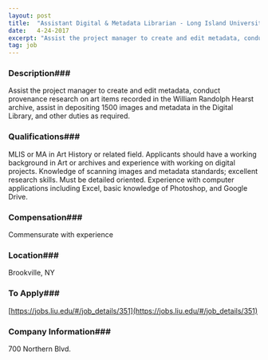 ```yaml
---
layout: post
title:  "Assistant Digital & Metadata Librarian - Long Island University"
date:   4-24-2017
excerpt: "Assist the project manager to create and edit metadata, conduct provenance research on art items recorded in the William Randolph Hearst archive, assist in depositing 1500 images and metadata in the Digital Library, and other duties as required."
tag: job
---
```


### Description###

Assist the project manager to create and edit metadata, conduct provenance research on art items recorded in the William Randolph Hearst archive, assist in depositing 1500 images and metadata in the Digital Library, and other duties as required.




### Qualifications###

MLIS or MA in Art History or related field.  Applicants should have a working background in Art or archives and experience with working on digital projects.  Knowledge of scanning images and metadata standards; excellent research skills.  Must be detailed oriented.  Experience with computer applications including Excel, basic knowledge of Photoshop, and Google Drive.


### Compensation###

Commensurate with experience


### Location###

Brookville, NY




### To Apply###

[https://jobs.liu.edu/#/job_details/351](https://jobs.liu.edu/#/job_details/351)


### Company Information###

700 Northern Blvd.



